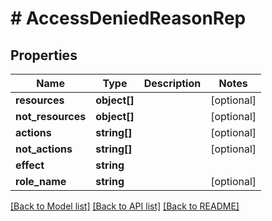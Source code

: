 # # AccessDeniedReasonRep

## Properties

Name | Type | Description | Notes
------------ | ------------- | ------------- | -------------
**resources** | **object[]** |  | [optional]
**not_resources** | **object[]** |  | [optional]
**actions** | **string[]** |  | [optional]
**not_actions** | **string[]** |  | [optional]
**effect** | **string** |  |
**role_name** | **string** |  | [optional]

[[Back to Model list]](../../README.md#models) [[Back to API list]](../../README.md#endpoints) [[Back to README]](../../README.md)
